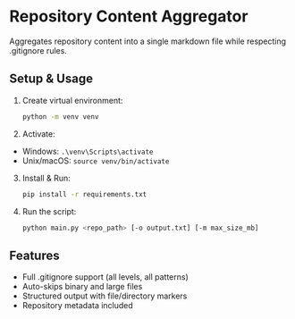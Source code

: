 # Repository Content Aggregator

Aggregates repository content into a single markdown file while respecting .gitignore rules.

## Setup & Usage

1. Create virtual environment:
    ```sh
    python -m venv venv
    ```

2. Activate:
- Windows: `.\venv\Scripts\activate`
- Unix/macOS: `source venv/bin/activate`

3. Install & Run:
    ```sh
    pip install -r requirements.txt
    ```

4. Run the script:
    ```sh
    python main.py <repo_path> [-o output.txt] [-m max_size_mb]
    ```

## Features
- Full .gitignore support (all levels, all patterns)
- Auto-skips binary and large files
- Structured output with file/directory markers
- Repository metadata included